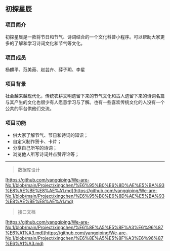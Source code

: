 ## 初探星辰

### 项目简介

初探星辰是一款将节日和节气、诗词结合的一个文化科普小程序。可以帮助大家更多的了解和学习诗词文化和节气等文化。

### 项目成员

杨麒平、范美茹、赵芸卉、薛子玥、李星

### 项目背景

社会越来越现代化，传统农耕文明遗留下来的节气文化和古人遗留下来的诗词名篇与其产生的文化也很少有人愿意学习与了解。也有一些喜欢传统文化的人没有一个公共的平台供他们交流。

### 项目功能

- 供大家了解节气、节日和诗词的知识；
- 自定义制作贺卡、卡片；
- 分享自己所写的诗词；
- 浏览他人所写诗词并点赞评论等；



******

> 数据库设计

[https://github.com/yangqiping/We-are-No.1/blob/main/Project/xingchen/%E6%95%B0%E6%8D%AE%E5%BA%93%E8%AE%BE%E8%AE%A1.md](https://github.com/yangqiping/We-are-No.1/blob/main/Project/xingchen/%E6%95%B0%E6%8D%AE%E5%BA%93%E8%AE%BE%E8%AE%A1.md)



> 接口文档

[https://github.com/yangqiping/We-are-No.1/blob/main/Project/xingchen/%E6%8E%A5%E5%8F%A3%E6%96%87%E6%A1%A3.md](https://github.com/yangqiping/We-are-No.1/blob/main/Project/xingchen/%E6%8E%A5%E5%8F%A3%E6%96%87%E6%A1%A3.md)